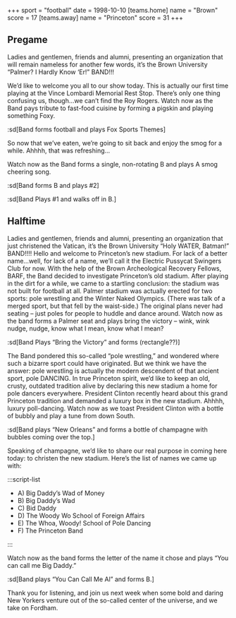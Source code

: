 +++
sport = "football"
date = 1998-10-10
[teams.home]
name = "Brown"
score = 17
[teams.away]
name = "Princeton"
score = 31
+++

## Pregame

Ladies and gentlemen, friends and alumni, presenting an organization that will remain nameless for another few words, it’s the Brown University “Palmer? I Hardly Know ‘Er!” BAND!!!

We’d like to welcome you all to our show today. This is actually our first time playing at the Vince Lombardi Memorial Rest Stop. There’s only one thing confusing us, though…we can’t find the Roy Rogers. Watch now as the Band pays tribute to fast-food cuisine by forming a pigskin and playing something Foxy.

:sd[Band forms football and plays Fox Sports Themes]

So now that we’ve eaten, we’re going to sit back and enjoy the smog for a while. Ahhhh, that was refreshing…

Watch now as the Band forms a single, non-rotating B and plays A smog cheering song.

:sd[Band forms B and plays #2]

:sd[Band Plays #1 and walks off in B.]

## Halftime

Ladies and gentlemen, friends and alumni, presenting an organization that just christened the Vatican, it’s the Brown University “Holy WATER, Batman!” BAND!!!! Hello and welcome to Princeton’s new stadium. For lack of a better name…well, for lack of a name, we’ll call it the Electric Pussycat Swingers Club for now. With the help of the Brown Archeological Recovery Fellows, BARF, the Band decided to investigate Princeton’s old stadium. After playing in the dirt for a while, we came to a startling conclusion: the stadium was not built for football at all. Palmer stadium was actually erected for two sports: pole wrestling and the Winter Naked Olympics. (There was talk of a merged sport, but that fell by the waist-side.) The original plans never had seating – just poles for people to huddle and dance around. Watch now as the band forms a Palmer seat and plays bring the victory – wink, wink nudge, nudge, know what I mean, know what I mean?

:sd[Band Plays “Bring the Victory” and forms (rectangle??)]

The Band pondered this so-called “pole wrestling,” and wondered where such a bizarre sport could have originated. But we think we have the answer: pole wrestling is actually the modern descendent of that ancient sport, pole DANCING. In true Princeton spirit, we’d like to keep an old, crusty, outdated tradition alive by declaring this new stadium a home for pole dancers everywhere. President Clinton recently heard about this grand Princeton tradition and demanded a luxury box in the new stadium. Ahhhh, luxury poll-dancing. Watch now as we toast President Clinton with a bottle of bubbly and play a tune from down South.

:sd[Band plays “New Orleans” and forms a bottle of champagne with bubbles coming over the top.]

Speaking of champagne, we’d like to share our real purpose in coming here today: to christen the new stadium. Here’s the list of names we came up with:

:::script-list

- A) Big Daddy’s Wad of Money
- B) Big Daddy’s Wad
- C) Bid Daddy
- D) The Woody Wo School of Foreign Affairs
- E) The Whoa, Woody! School of Pole Dancing
- F) The Princeton Band

:::

Watch now as the band forms the letter of the name it chose and plays “You can call me Big Daddy.”

:sd[Band plays “You Can Call Me Al” and forms B.]

Thank you for listening, and join us next week when some bold and daring New Yorkers venture out of the so-called center of the universe, and we take on Fordham.

